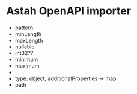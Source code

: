 # Astah OpenAPI importer

- pattern
- minLength
- maxLength
- nullable
- int32??
- minimum
- maximum
- 
- type: object, additionalProperties -> map
- path
    